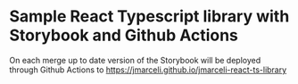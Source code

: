 # Sample React Typescript library with Storybook and Github Actions

On each merge up to date version of the Storybook will be deployed through Github Actions to https://jmarceli.github.io/jmarceli-react-ts-library

